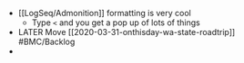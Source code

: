 - [[LogSeq/Admonition]] formatting is very cool
	- Type `<` and you get a pop up of lots of things
- LATER Move [[2020-03-31-onthisday-wa-state-roadtrip]] #BMC/Backlog
-